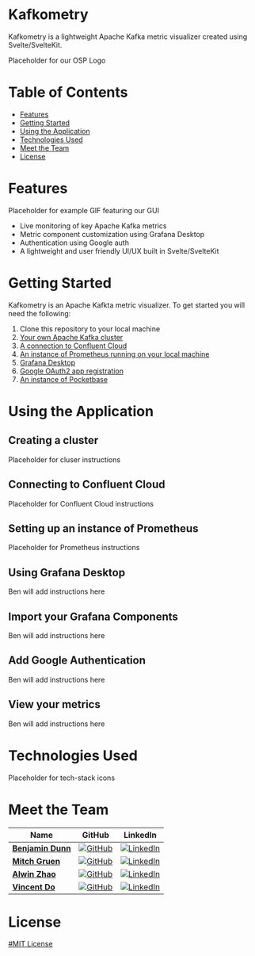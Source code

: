 # Kafkometry
Kafkometry is a lightweight Apache Kafka metric visualizer created using Svelte/SvelteKit.

Placeholder for our OSP Logo

# Table of Contents
* [Features](https://github.com/oslabs-beta/Kafkometry#features)
* [Getting Started](https://github.com/oslabs-beta/Kafkometry#getting-started)
* [Using the Application](https://github.com/oslabs-beta/Kafkometry#using-the-application)
* [Technologies Used](https://github.com/oslabs-beta/Kafkometry#technologies-used)
* [Meet the Team](https://github.com/oslabs-beta/Kafkometry#meet-the-team)
* [License](https://github.com/oslabs-beta/Kafkometry#license)
  
# Features

Placeholder for example GIF featuring our GUI
* Live monitoring of key Apache Kafka metrics
* Metric component customization using Grafana Desktop
* Authentication using Google auth
* A lightweight and user friendly UI/UX built in Svelte/SvelteKit
  
# Getting Started
Kafkometry is an Apache Kafkta metric visualizer. To get started you will need the following:
1. Clone this repository to your local machine
2. [Your own Apache Kafka cluster](https://kafka.apache.org/)
3. [A connection to Confluent Cloud](https://www.confluent.io/confluent-cloud/)
4. [An instance of Prometheus running on your local machine](https://prometheus.io/)
5. [Grafana Desktop](https://grafana.com/docs/grafana/latest/setup-grafana/installation/)
6. [Google OAuth2 app registration](https://developers.google.com/identity/protocols/oauth2)
7. [An instance of Pocketbase](https://pocketbase.io/)
   
# Using the Application
## Creating a cluster
   Placeholder for cluser instructions
   
## Connecting to Confluent Cloud
   Placeholder for Confluent Cloud instructions
   
## Setting up an instance of Prometheus
   Placeholder for Prometheus instructions
   
## Using Grafana Desktop
   Ben will add instructions here
   
## Import your Grafana Components
   Ben will add instructions here
   
## Add Google Authentication
   Ben will add instructions here
   
## View your metrics
   Ben will add instructions here
   
# Technologies Used
Placeholder for tech-stack icons

# Meet the Team
|                       Name                         |     GitHub    |    LinkedIn   |
| -------------------------------------------------- | ------------- | ------------- |
| [**Benjamin Dunn**](https://github.com/benjam-26)  |[![GitHub](https://img.shields.io/badge/github-%23121011.svg?style=for-the-badge&logo=github&logoColor=white)](https://github.com/benjam-26)|[![LinkedIn](https://img.shields.io/badge/linkedin-%230077B5.svg?style=for-the-badge&logo=linkedin&logoColor=white)](linkedin.com/in/benjamin-dunn-4803aa284/)|
|  [**Mitch Gruen**](https://github.com/mitchgruen)  |[![GitHub](https://img.shields.io/badge/github-%23121011.svg?style=for-the-badge&logo=github&logoColor=white)](https://github.com/mitchgruen)|[![LinkedIn](https://img.shields.io/badge/linkedin-%230077B5.svg?style=for-the-badge&logo=linkedin&logoColor=white)](https://www.linkedin.com/in/mitch-gruen/)|
|  [**Alwin  Zhao**](https://github.com/alwin-zhao)  |[![GitHub](https://img.shields.io/badge/github-%23121011.svg?style=for-the-badge&logo=github&logoColor=white)](https://github.com/alwin-zhao)|[![LinkedIn](https://img.shields.io/badge/linkedin-%230077B5.svg?style=for-the-badge&logo=linkedin&logoColor=white)](www.linkedin.com/in/alwin-zhao)|
|  [**Vincent Do**](https://github.com/vincentydo)   |[![GitHub](https://img.shields.io/badge/github-%23121011.svg?style=for-the-badge&logo=github&logoColor=white)](https://github.com/vincentydo)|[![LinkedIn](https://img.shields.io/badge/linkedin-%230077B5.svg?style=for-the-badge&logo=linkedin&logoColor=white)](linkedin.com/in/vincentydo)|

# License
[#MIT License](https://choosealicense.com/licenses/mit/)
